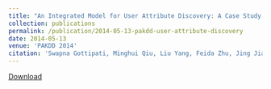 ```yaml
---
title: "An Integrated Model for User Attribute Discovery: A Case Study on Political Affiliation Identification"
collection: publications
permalink: /publication/2014-05-13-pakdd-user-attribute-discovery
date: 2014-05-13
venue: 'PAKDD 2014'
citation: 'Swapna Gottipati, Minghui Qiu, Liu Yang, Feida Zhu, Jing Jiang. An Integrated Model for User Attribute Discovery: A Case Study on Political Affiliation Identification. In  Proceedings of the 18th Pacific-Asia Conference on Knowledge Discovery and Data Mining (PAKDD 2014), Tainan, Taiwan, May 2014. Full Oral Paper. Acceptance rate=10.8% (40 out of 371).'
---
```


<a href='http://yangliuy.github.io/files/papers/14-PAKDD-UserAttributePolitical.pdf'>Download</a>

